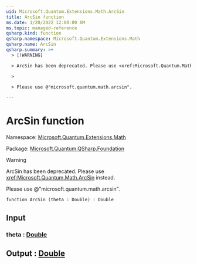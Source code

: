 ```yaml
---
uid: Microsoft.Quantum.Extensions.Math.ArcSin
title: ArcSin function
ms.date: 1/20/2022 12:00:00 AM
ms.topic: managed-reference
qsharp.kind: function
qsharp.namespace: Microsoft.Quantum.Extensions.Math
qsharp.name: ArcSin
qsharp.summary: >+
  > [!WARNING]

  > ArcSin has been deprecated. Please use <xref:Microsoft.Quantum.Math.ArcSin> instead.

  >

  > Please use @"microsoft.quantum.math.arcsin".

---
```


# ArcSin function

Namespace: [Microsoft.Quantum.Extensions.Math](xref:Microsoft.Quantum.Extensions.Math)

Package: [Microsoft.Quantum.QSharp.Foundation](https://nuget.org/packages/Microsoft.Quantum.QSharp.Foundation)


> [!WARNING]
> ArcSin has been deprecated. Please use <xref:Microsoft.Quantum.Math.ArcSin> instead.
>
> Please use @"microsoft.quantum.math.arcsin".



```qsharp
function ArcSin (theta : Double) : Double
```


## Input

### theta : [Double](xref:microsoft.quantum.qsharp.valueliterals#double-literals)





## Output : [Double](xref:microsoft.quantum.qsharp.valueliterals#double-literals)

